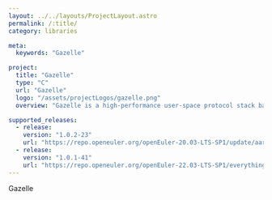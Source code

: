 ```yaml
---
layout: ../../layouts/ProjectLayout.astro
permalink: /:title/
category: libraries

meta:
  keywords: "Gazelle"

project:
  title: "Gazelle"
  type: "C"
  url: "Gazelle"
  logo: "/assets/projectLogos/gazelle.png"
  overview: "Gazelle is a high-performance user-space protocol stack based on DPDK + Lwip. Leveraging DPDK's high-performance packet processing and Gazelle's efforts in scheduling, protocol stack threading, and other aspects, Gazelle exhibits strong competitiveness in latency, throughput, and other aspects. Currently, it enjoys widespread usage in scenarios such as finance and storage."

supported_releases:
  - release:
    version: "1.0.2-23"
    url: "https://repo.openeuler.org/openEuler-20.03-LTS-SP1/update/aarch64/Packages/gazelle-1.0.2-23.oe1.aarch64.rpm"
  - release:
    version: "1.0.1-41"
    url: "https://repo.openeuler.org/openEuler-22.03-LTS-SP1/everything/aarch64/Packages/gazelle-1.0.1-41.oe2203sp1.aarch64.rpm"
---
```


<p>Gazelle</p>
